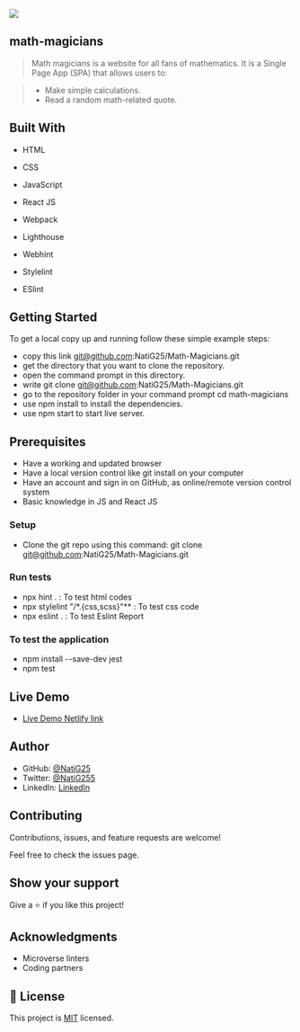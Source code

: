 ![](https://img.shields.io/badge/Microverse-blueviolet)

## math-magicians

> Math magicians is a website for all fans of mathematics. It is a Single Page App (SPA) that allows users to:

 > - Make simple calculations.
 > - Read a random math-related quote.

## Built With

- HTML

- CSS

- JavaScript

- React JS

- Webpack

- Lighthouse

- Webhint

- Stylelint

- ESlint

## Getting Started

To get a local copy up and running follow these simple example steps:

- copy this link git@github.com:NatiG25/Math-Magicians.git
- get the directory that you want to clone the repository.
- open the command prompt in this directory.
- write git clone git@github.com:NatiG25/Math-Magicians.git
- go to the repository folder in your command prompt cd math-magicians
- use npm install to install the dependencies.
- use npm start to start live server.

## Prerequisites

- Have a working and updated browser
- Have a local version control like git install on your computer
- Have an account and sign in on GitHub, as online/remote version control system
- Basic knowledge in JS and React JS
### Setup

- Clone the git repo using this command: git clone git@github.com:NatiG25/Math-Magicians.git

### Run tests

- npx hint . : To test html codes
- npx stylelint "/*.{css,scss}"** : To test css code
- npx eslint . : To test Eslint Report

### To test the application

- npm install --save-dev jest
- npm test

## Live Demo

- [Live Demo Netlify link](https://math-magicians254254.netlify.app/)

## Author

- GitHub: [@NatiG25](https://github.com/NatiG25)
- Twitter: [@NatiG255](https://twitter.com/NatiG255)
- LinkedIn: [LinkedIn](https://www.linkedin.com/in/natigebregorgis/)

## Contributing

Contributions, issues, and feature requests are welcome!

Feel free to check the issues page.

## Show your support

Give a ⭐️ if you like this project!

## Acknowledgments

- Microverse linters
- Coding partners

## 📝 License

This project is [MIT](./LICENSE) licensed.
